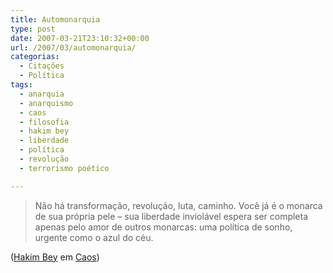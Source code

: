 ```yaml
---
title: Automonarquia
type: post
date: 2007-03-21T23:10:32+00:00
url: /2007/03/automonarquia/
categorias:
  - Citações
  - Política
tags:
  - anarquia
  - anarquismo
  - caos
  - filosofia
  - hakim bey
  - liberdade
  - política
  - revolução
  - terrorismo poético

---
```

> Não há transformação, revolução, luta, caminho. Você já é o monarca de sua própria pele – sua liberdade inviolável espera ser completa apenas pelo amor de outros monarcas: uma política de sonho, urgente como o azul do céu.

([Hakim Bey][1] em [Caos][2])

 [1]: http://pt.wikipedia.org/wiki/Hakim_Bey
 [2]: http://1001gatos.org/caos-de-hakim-bey/
